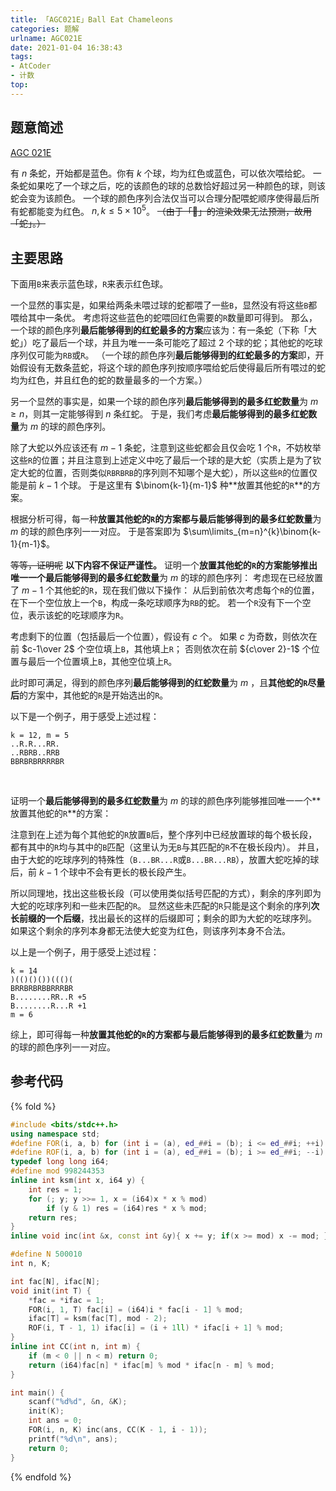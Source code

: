 ```yaml
---
title: 「AGC021E」Ball Eat Chameleons
categories: 题解
urlname: AGC021E
date: 2021-01-04 16:38:43
tags:
- AtCoder
- 计数
top:
---
```


## 题意简述

[AGC 021E](https://atcoder.jp/contests/agc021/tasks/agc021_e)

有 $n$ 条蛇，开始都是蓝色。你有 $k$ 个球，均为红色或蓝色，可以依次喂给蛇。
一条蛇如果吃了一个球之后，吃的该颜色的球的总数恰好超过另一种颜色的球，则该蛇会变为该颜色。
一个球的颜色序列合法仅当可以合理分配喂蛇顺序使得最后所有蛇都能变为红色。
$n, k\le 5\times 10^5$。
~~（由于「🐍️」的渲染效果无法预测，故用「蛇」。）~~

<!-- more -->

## 主要思路

下面用`B`来表示蓝色球，`R`来表示红色球。

一个显然的事实是，如果给两条未喂过球的蛇都喂了一些`B`，显然没有将这些`B`都喂给其中一条优。
考虑将这些蓝色的蛇喂回红色需要的`R`数量即可得到。
那么，一个球的颜色序列**最后能够得到的红蛇最多的方案**应该为：有一条蛇（下称「大蛇」）吃了最后一个球，并且为唯一一条可能吃了超过 $2$ 个球的蛇；其他蛇的吃球序列仅可能为`RB`或`R`。
（一个球的颜色序列**最后能够得到的红蛇最多的方案**即，开始假设有无数条蓝蛇，将这个球的颜色序列按顺序喂给蛇后使得最后所有喂过的蛇均为红色，并且红色的蛇的数量最多的一个方案。）

另一个显然的事实是，如果一个球的颜色序列**最后能够得到的最多红蛇数量**为 $m\ge n$，则其一定能够得到 $n$ 条红蛇。
于是，我们考虑**最后能够得到的最多红蛇数量**为 $m$ 的球的颜色序列。

除了大蛇以外应该还有 $m-1$ 条蛇，注意到这些蛇都会且仅会吃 $1$ 个`R`，不妨枚举这些`R`的位置；并且注意到上述定义中吃了最后一个球的是大蛇（实质上是为了钦定大蛇的位置，否则类似`RBRBRB`的序列则不知哪个是大蛇），所以这些`R`的位置仅能是前 $k-1$ 个球。
于是这里有 $\binom{k-1}{m-1}$ 种**放置其他蛇的`R`**的方案。

根据分析可得，每一种**放置其他蛇的`R`**的方案都与**最后能够得到的最多红蛇数量**为 $m$ 的球的颜色序列一一对应。
于是答案即为 $\sum\limits_{m=n}^{k}\binom{k-1}{m-1}$。
<br>

~~等等，证明呢~~
**以下内容不保证严谨性。**
证明一个**放置其他蛇的`R`**的方案能够推出唯一一个**最后能够得到的最多红蛇数量**为 $m$ 的球的颜色序列：
考虑现在已经放置了 $m-1$ 个其他蛇的`R`，现在我们做以下操作：
从后到前依次考虑每个`R`的位置，在下一个空位放上一个`B`，构成一条吃球顺序为`RB`的蛇。
若一个`R`没有下一个空位，表示该蛇的吃球顺序为`R`。

考虑剩下的位置（包括最后一个位置），假设有 $c$ 个。
如果 $c$ 为奇数，则依次在前 $c-1\over 2$ 个空位填上`B`，其他填上`R`；
否则依次在前 ${c\over 2}-1$ 个位置与最后一个位置填上`B`，其他空位填上`R`。

此时即可满足，得到的颜色序列**最后能够得到的红蛇数量**为 $m$ ，且**其他蛇的`R`尽量后**的方案中，其他蛇的`R`是开始选出的`R`。

以下是一个例子，用于感受上述过程：
```plain
k = 12, m = 5
..R.R...RR.
..RBRB..RRB
BBRBRBRRRRBR
```
<br>

证明一个**最后能够得到的最多红蛇数量**为 $m$ 的球的颜色序列能够推回唯一一个**放置其他蛇的`R`**的方案：

注意到在上述为每个其他蛇的`R`放置`B`后，整个序列中已经放置球的每个极长段，都有其中的`R`均与其中的`B`匹配（这里认为无`B`与其匹配的`R`不在极长段内）。
并且，由于大蛇的吃球序列的特殊性（`B...BR...R`或`B...BR...RB`），放置大蛇吃掉的球后，前 $k-1$ 个球中不会有更长的极长段产生。

所以同理地，找出这些极长段（可以使用类似括号匹配的方式），剩余的序列即为大蛇的吃球序列和一些未匹配的`R`。
显然这些未匹配的`R`只能是这个剩余的序列**次长前缀的一个后缀**，找出最长的这样的后缀即可；剩余的即为大蛇的吃球序列。
如果这个剩余的序列本身都无法使大蛇变为红色，则该序列本身不合法。

以上是一个例子，用于感受上述过程：
```plain
k = 14
)(()()())((()(
BRRBRBRBBRRRBR
B........RR..R +5
B........R...R +1
m = 6
```

综上，即可得每一种**放置其他蛇的`R`**的方案都与**最后能够得到的最多红蛇数量**为 $m$ 的球的颜色序列一一对应。

## 参考代码

{% fold %}
```cpp
#include <bits/stdc++.h>
using namespace std;
#define FOR(i, a, b) for (int i = (a), ed_##i = (b); i <= ed_##i; ++i)
#define ROF(i, a, b) for (int i = (a), ed_##i = (b); i >= ed_##i; --i)
typedef long long i64;
#define mod 998244353
inline int ksm(int x, i64 y) {
    int res = 1;
    for (; y; y >>= 1, x = (i64)x * x % mod)
        if (y & 1) res = (i64)res * x % mod;
    return res;
}
inline void inc(int &x, const int &y){ x += y; if(x >= mod) x -= mod; }

#define N 500010
int n, K;

int fac[N], ifac[N];
void init(int T) {
    *fac = *ifac = 1;
    FOR(i, 1, T) fac[i] = (i64)i * fac[i - 1] % mod;
    ifac[T] = ksm(fac[T], mod - 2);
    ROF(i, T - 1, 1) ifac[i] = (i + 1ll) * ifac[i + 1] % mod;
}
inline int CC(int n, int m) {
    if (m < 0 || n < m) return 0;
    return (i64)fac[n] * ifac[m] % mod * ifac[n - m] % mod;
}

int main() {
    scanf("%d%d", &n, &K);
    init(K);
    int ans = 0;
    FOR(i, n, K) inc(ans, CC(K - 1, i - 1));
    printf("%d\n", ans);
    return 0;
}
```
{% endfold %}